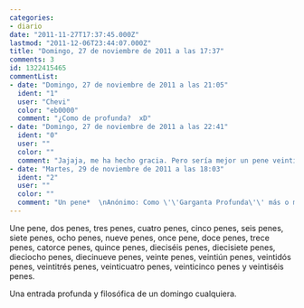 ```yaml
---
categories:
- diario
date: "2011-11-27T17:37:45.000Z"
lastmod: "2011-12-06T23:44:07.000Z"
title: "Domingo, 27 de noviembre de 2011 a las 17:37"
comments: 3
id: 1322415465
commentList:
- date: "Domingo, 27 de noviembre de 2011 a las 21:05"
  ident: "1"
  user: "Chevi"
  color: "eb0000"
  comment: "¿Como de profunda?  xD"
- date: "Domingo, 27 de noviembre de 2011 a las 22:41"
  ident: "0"
  user: ""
  color: ""
  comment: "Jajaja, me ha hecho gracia. Pero sería mejor un pene veintiséis veces, que veintiséis penes una vez."
- date: "Martes, 29 de noviembre de 2011 a las 18:03"
  ident: "2"
  user: ""
  color: ""
  comment: "Un pene*  \nAnónimo: Como \'\'Garganta Profunda\'\' más o menos.  \nEstoy preparando la segunda parte de esta pedazo entrada."
---
```


Une pene, dos penes, tres penes, cuatro penes, cinco penes, seis penes, siete penes, ocho penes, nueve penes, once pene, doce penes, trece penes, catorce penes, quince penes, dieciséis penes, diecisiete penes, dieciocho penes, diecinueve penes, veinte penes, veintiún penes, veintidós penes, veintitrés penes, veinticuatro penes, veinticinco penes y veintiséis penes.   
  
Una entrada profunda y filosófica de un domingo cualquiera.